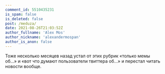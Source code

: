 ```yaml
---
comment_id: 5510435231
is_spam: false
is_deleted: false
post: /meduza/
date: 2021-08-26T21:03:52Z
author_fullname: 'Alex Mos'
author_nickname: 'alexandermospan'
author_is_anon: false
---
```


<p>Тоже несколько месяцев назад устал от этих рубрик «только мемы об...» и «вот что думают пользователи твиттера об...» и перестал читать новости вообще.</p>
